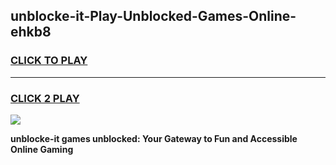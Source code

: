 
## unblocke-it-Play-Unblocked-Games-Online-ehkb8
<h3>
<a href="https://premium76.site?title=unblocke-it&ref=25A">CLICK TO PLAY</a></h3>
<hr>

<h3>
<a href="https://premium76.site?title=unblocke-it&ref=25A">CLICK 2 PLAY</a>
  
</h3>

<a href="https://premium76.site?title=unblocke-it&ref=25A"><img src="https://clearcache.store/games.png"></a>


**unblocke-it games unblocked: Your Gateway to Fun and Accessible Online Gaming**
